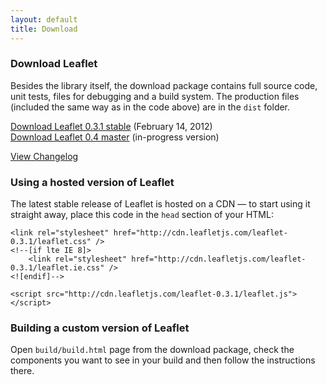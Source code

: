 ```yaml
---
layout: default
title: Download
---
```


### Download Leaflet

Besides the library itself, the download package contains full source
code, unit tests, files for debugging and a build system. The production
files (included the same way as in the code above) are in the `dist`
folder.

[Download Leaflet 0.3.1 stable](https://github.com/CloudMade/Leaflet/zipball/v0.3.1) (February 14, 2012)  
[Download Leaflet 0.4 master](http://github.com/CloudMade/Leaflet/zipball/master) (in-progress version)

[View Changelog](https://github.com/CloudMade/Leaflet/blob/master/CHANGELOG.md)

### Using a hosted version of Leaflet

The latest stable release of Leaflet is hosted on a CDN — to start using
it straight away, place this code in the `head` section of your HTML:

    <link rel="stylesheet" href="http://cdn.leafletjs.com/leaflet-0.3.1/leaflet.css" />
    <!--[if lte IE 8]>
        <link rel="stylesheet" href="http://cdn.leafletjs.com/leaflet-0.3.1/leaflet.ie.css" />
    <![endif]-->

    <script src="http://cdn.leafletjs.com/leaflet-0.3.1/leaflet.js"></script>

### Building a custom version of Leaflet

Open `build/build.html` page from the download package, check the
components you want to see in your build and then follow the
instructions there.
